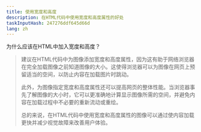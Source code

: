 ```yaml
---
title: 使用宽度和高度
description: 在HTML代码中使用宽度和高度属性的好处
taskInputHash: 247276ddf645d66d
lang: zh
---
```

为什么应该在HTML中加入宽度和高度？

> 建议在HTML代码中为图像添加宽度和高度属性，因为这有助于网络浏览器在完全加载图像之前知道图像的大小。这使得浏览器可以为图像在网页上预留适当的空间，以防止内容在加载图片时跳动。
>
> 此外，为图像指定宽度和高度属性还可以提高网页的整体性能。当浏览器事先了解图像的大小时，它可以更准确地计算显示图像所需的空间，并避免内容在加载过程中不必要的重新流动或重绘。
>
> 总的来说，在HTML代码中使用宽度和高度属性的图像可以通过使内容加载更快并减少视觉故障来改善用户体验。
